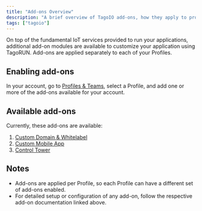 ```yaml
---
title: "Add-ons Overview"
description: "A brief overview of TagoIO add-ons, how they apply to profiles, and the currently available add-ons with links to their documentation."
tags: ["tagoio"]
---
```

On top of the fundamental IoT services provided to run your applications, additional add-on modules are available to customize your application using TagoRUN. Add-ons are applied separately to each of your Profiles.

## Enabling add-ons

In your account, go to [Profiles & Teams](../account/profiles), select a Profile, and add one or more of the add-ons available for your account.

## Available add-ons

Currently, these add-ons are available:

1. [Custom Domain & Whitelabel](../custom-domain-whitelabel)
2. [Custom Mobile App](../custom-mobile-app)
3. [Control Tower](../control-tower)

## Notes

- Add-ons are applied per Profile, so each Profile can have a different set of add-ons enabled.
- For detailed setup or configuration of any add-on, follow the respective add-on documentation linked above.